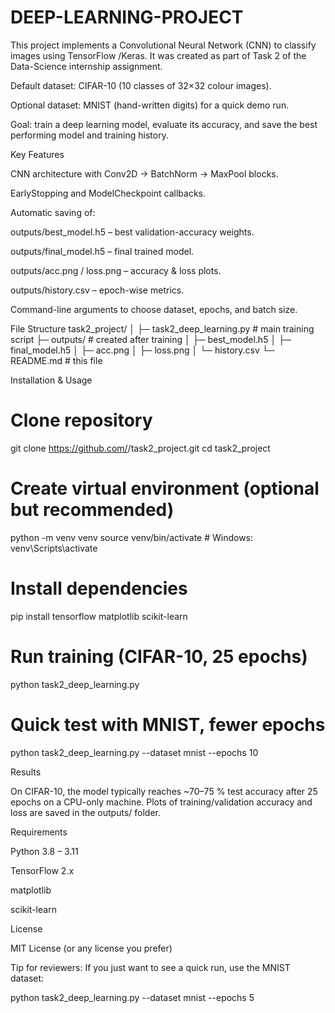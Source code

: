 # DEEP-LEARNING-PROJECT












This project implements a Convolutional Neural Network (CNN) to classify images using TensorFlow /Keras.
It was created as part of Task 2 of the Data-Science internship assignment.

Default dataset: CIFAR-10
 (10 classes of 32×32 colour images).

Optional dataset: MNIST (hand-written digits) for a quick demo run.

Goal: train a deep learning model, evaluate its accuracy, and save the best performing model and training history.

Key Features

CNN architecture with Conv2D → BatchNorm → MaxPool blocks.

EarlyStopping and ModelCheckpoint callbacks.

Automatic saving of:

outputs/best_model.h5 – best validation-accuracy weights.

outputs/final_model.h5 – final trained model.

outputs/acc.png / loss.png – accuracy & loss plots.

outputs/history.csv – epoch-wise metrics.

Command-line arguments to choose dataset, epochs, and batch size.

File Structure
task2_project/
│
├─ task2_deep_learning.py   # main training script
├─ outputs/                 # created after training
│   ├─ best_model.h5
│   ├─ final_model.h5
│   ├─ acc.png
│   ├─ loss.png
│   └─ history.csv
└─ README.md                # this file

Installation & Usage
# Clone repository
git clone https://github.com/<your-username>/task2_project.git
cd task2_project

# Create virtual environment (optional but recommended)
python -m venv venv
source venv/bin/activate   # Windows: venv\Scripts\activate

# Install dependencies
pip install tensorflow matplotlib scikit-learn

# Run training (CIFAR-10, 25 epochs)
python task2_deep_learning.py

# Quick test with MNIST, fewer epochs
python task2_deep_learning.py --dataset mnist --epochs 10

Results

On CIFAR-10, the model typically reaches ~70–75 % test accuracy after 25 epochs on a CPU-only machine.
Plots of training/validation accuracy and loss are saved in the outputs/ folder.

Requirements

Python 3.8 – 3.11

TensorFlow 2.x

matplotlib

scikit-learn

License

MIT License (or any license you prefer)

Tip for reviewers: If you just want to see a quick run, use the MNIST dataset:

python task2_deep_learning.py --dataset mnist --epochs 5
